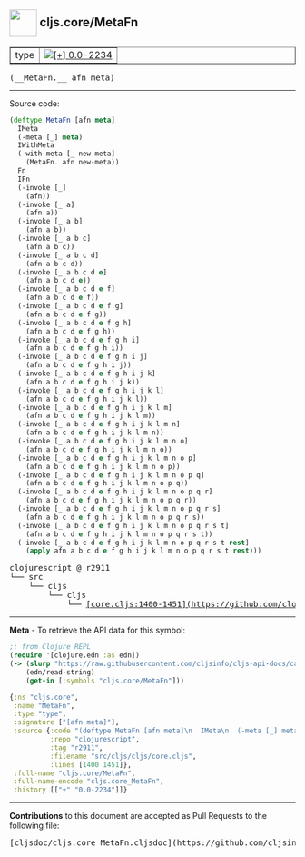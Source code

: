 ## <img width="48px" valign="middle" src="http://i.imgur.com/Hi20huC.png"> cljs.core/MetaFn

 <table border="1">
<tr>

<td>type</td>
<td><a href="https://github.com/cljsinfo/cljs-api-docs/tree/0.0-2234"><img valign="middle" alt="[+] 0.0-2234" src="https://img.shields.io/badge/+-0.0--2234-lightgrey.svg"></a> </td>
</tr>
</table>

 <samp>
(__MetaFn.__ afn meta)<br>
</samp>

---





Source code:

```clj
(deftype MetaFn [afn meta]
  IMeta
  (-meta [_] meta)
  IWithMeta
  (-with-meta [_ new-meta]
    (MetaFn. afn new-meta))
  Fn
  IFn
  (-invoke [_]
    (afn))
  (-invoke [_ a]
    (afn a))
  (-invoke [_ a b]
    (afn a b))
  (-invoke [_ a b c]
    (afn a b c))
  (-invoke [_ a b c d]
    (afn a b c d))
  (-invoke [_ a b c d e]
    (afn a b c d e))
  (-invoke [_ a b c d e f]
    (afn a b c d e f))
  (-invoke [_ a b c d e f g]
    (afn a b c d e f g))
  (-invoke [_ a b c d e f g h]
    (afn a b c d e f g h))
  (-invoke [_ a b c d e f g h i]
    (afn a b c d e f g h i))
  (-invoke [_ a b c d e f g h i j]
    (afn a b c d e f g h i j))
  (-invoke [_ a b c d e f g h i j k]
    (afn a b c d e f g h i j k))
  (-invoke [_ a b c d e f g h i j k l]
    (afn a b c d e f g h i j k l))
  (-invoke [_ a b c d e f g h i j k l m]
    (afn a b c d e f g h i j k l m))
  (-invoke [_ a b c d e f g h i j k l m n]
    (afn a b c d e f g h i j k l m n))
  (-invoke [_ a b c d e f g h i j k l m n o]
    (afn a b c d e f g h i j k l m n o))
  (-invoke [_ a b c d e f g h i j k l m n o p]
    (afn a b c d e f g h i j k l m n o p))
  (-invoke [_ a b c d e f g h i j k l m n o p q]
    (afn a b c d e f g h i j k l m n o p q))
  (-invoke [_ a b c d e f g h i j k l m n o p q r]
    (afn a b c d e f g h i j k l m n o p q r))
  (-invoke [_ a b c d e f g h i j k l m n o p q r s]
    (afn a b c d e f g h i j k l m n o p q r s))
  (-invoke [_ a b c d e f g h i j k l m n o p q r s t]
    (afn a b c d e f g h i j k l m n o p q r s t))
  (-invoke [_ a b c d e f g h i j k l m n o p q r s t rest]
    (apply afn a b c d e f g h i j k l m n o p q r s t rest)))
```

 <pre>
clojurescript @ r2911
└── src
    └── cljs
        └── cljs
            └── <ins>[core.cljs:1400-1451](https://github.com/clojure/clojurescript/blob/r2911/src/cljs/cljs/core.cljs#L1400-L1451)</ins>
</pre>


---

__Meta__ - To retrieve the API data for this symbol:

```clj
;; from Clojure REPL
(require '[clojure.edn :as edn])
(-> (slurp "https://raw.githubusercontent.com/cljsinfo/cljs-api-docs/catalog/cljs-api.edn")
    (edn/read-string)
    (get-in [:symbols "cljs.core/MetaFn"]))
```

```clj
{:ns "cljs.core",
 :name "MetaFn",
 :type "type",
 :signature ["[afn meta]"],
 :source {:code "(deftype MetaFn [afn meta]\n  IMeta\n  (-meta [_] meta)\n  IWithMeta\n  (-with-meta [_ new-meta]\n    (MetaFn. afn new-meta))\n  Fn\n  IFn\n  (-invoke [_]\n    (afn))\n  (-invoke [_ a]\n    (afn a))\n  (-invoke [_ a b]\n    (afn a b))\n  (-invoke [_ a b c]\n    (afn a b c))\n  (-invoke [_ a b c d]\n    (afn a b c d))\n  (-invoke [_ a b c d e]\n    (afn a b c d e))\n  (-invoke [_ a b c d e f]\n    (afn a b c d e f))\n  (-invoke [_ a b c d e f g]\n    (afn a b c d e f g))\n  (-invoke [_ a b c d e f g h]\n    (afn a b c d e f g h))\n  (-invoke [_ a b c d e f g h i]\n    (afn a b c d e f g h i))\n  (-invoke [_ a b c d e f g h i j]\n    (afn a b c d e f g h i j))\n  (-invoke [_ a b c d e f g h i j k]\n    (afn a b c d e f g h i j k))\n  (-invoke [_ a b c d e f g h i j k l]\n    (afn a b c d e f g h i j k l))\n  (-invoke [_ a b c d e f g h i j k l m]\n    (afn a b c d e f g h i j k l m))\n  (-invoke [_ a b c d e f g h i j k l m n]\n    (afn a b c d e f g h i j k l m n))\n  (-invoke [_ a b c d e f g h i j k l m n o]\n    (afn a b c d e f g h i j k l m n o))\n  (-invoke [_ a b c d e f g h i j k l m n o p]\n    (afn a b c d e f g h i j k l m n o p))\n  (-invoke [_ a b c d e f g h i j k l m n o p q]\n    (afn a b c d e f g h i j k l m n o p q))\n  (-invoke [_ a b c d e f g h i j k l m n o p q r]\n    (afn a b c d e f g h i j k l m n o p q r))\n  (-invoke [_ a b c d e f g h i j k l m n o p q r s]\n    (afn a b c d e f g h i j k l m n o p q r s))\n  (-invoke [_ a b c d e f g h i j k l m n o p q r s t]\n    (afn a b c d e f g h i j k l m n o p q r s t))\n  (-invoke [_ a b c d e f g h i j k l m n o p q r s t rest]\n    (apply afn a b c d e f g h i j k l m n o p q r s t rest)))",
          :repo "clojurescript",
          :tag "r2911",
          :filename "src/cljs/cljs/core.cljs",
          :lines [1400 1451]},
 :full-name "cljs.core/MetaFn",
 :full-name-encode "cljs.core_MetaFn",
 :history [["+" "0.0-2234"]]}

```

---

__Contributions__ to this document are accepted as Pull Requests to the following file:

 <pre>
[cljsdoc/cljs.core_MetaFn.cljsdoc](https://github.com/cljsinfo/cljs-api-docs/blob/master/cljsdoc/cljs.core_MetaFn.cljsdoc)
</pre>

